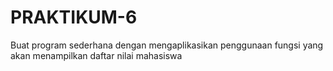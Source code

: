 # PRAKTIKUM-6
Buat program sederhana dengan mengaplikasikan penggunaan fungsi yang akan menampilkan daftar nilai mahasiswa
